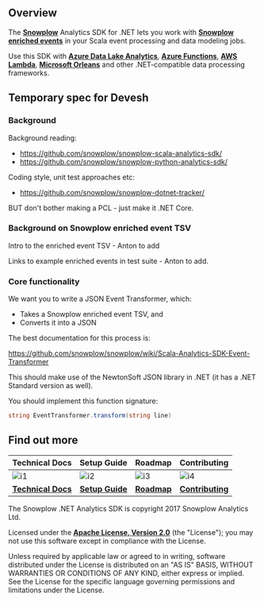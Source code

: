 ## Overview

The **[Snowplow][snowplow]** Analytics SDK for .NET lets you work with **[Snowplow enriched events][enriched-events]** in your Scala event processing and data modeling jobs.

Use this SDK with **[Azure Data Lake Analytics][adla]**, **[Azure Functions][af]**, **[AWS Lambda][lambda]**, **[Microsoft Orleans][orleans]** and other .NET-compatible data processing frameworks.

## Temporary spec for Devesh

### Background

Background reading:

* https://github.com/snowplow/snowplow-scala-analytics-sdk/
* https://github.com/snowplow/snowplow-python-analytics-sdk/

Coding style, unit test approaches etc:

* https://github.com/snowplow/snowplow-dotnet-tracker/

BUT don't bother making a PCL - just make it .NET Core.

### Background on Snowplow enriched event TSV

Intro to the enriched event TSV - Anton to add

Links to example enriched events in test suite - Anton to add.

### Core functionality

We want you to write a JSON Event Transformer, which:

* Takes a Snowplow enriched event TSV, and
* Converts it into a JSON 

The best documentation for this process is:

https://github.com/snowplow/snowplow/wiki/Scala-Analytics-SDK-Event-Transformer

This should make use of the NewtonSoft JSON library in .NET (it has a .NET Standard version as well).

You should implement this function signature:

```c#
string EventTransformer.transform(string line)
```

## Find out more

| Technical Docs                  | Setup Guide               | Roadmap                 | Contributing                      |
|---------------------------------|---------------------------|-------------------------|-----------------------------------|
| ![i1][techdocs-image]           | ![i2][setup-image]       | ![i3][roadmap-image]   | ![i4][contributing-image]        |
| **[Technical Docs][techdocs]** | **[Setup Guide][setup]** | **[Roadmap][roadmap]** | **[Contributing][contributing]** |## Copyright and license

The Snowplow .NET Analytics SDK is copyright 2017 Snowplow Analytics Ltd.

Licensed under the **[Apache License, Version 2.0][license]** (the "License");
you may not use this software except in compliance with the License.

Unless required by applicable law or agreed to in writing, software
distributed under the License is distributed on an "AS IS" BASIS,
WITHOUT WARRANTIES OR CONDITIONS OF ANY KIND, either express or implied.
See the License for the specific language governing permissions and
limitations under the License.

[travis-image]: https://travis-ci.org/snowplow/snowplow-dotnet-analytics-sdk.png?branch=master
[travis]: http://travis-ci.org/snowplow/snowplow-dotnet-analytics-sdk

[license-image]: http://img.shields.io/badge/license-Apache--2-blue.svg?style=flat
[license]: http://www.apache.org/licenses/LICENSE-2.0

[release-image]: http://img.shields.io/badge/release-0.1.0-blue.svg?style=flat
[releases]: https://github.com/snowplow/snowplow-dotnet-analytics-sdk/releases

[techdocs-image]: https://d3i6fms1cm1j0i.cloudfront.net/github/images/techdocs.png
[setup-image]: https://d3i6fms1cm1j0i.cloudfront.net/github/images/setup.png
[roadmap-image]: https://d3i6fms1cm1j0i.cloudfront.net/github/images/roadmap.png
[contributing-image]: https://d3i6fms1cm1j0i.cloudfront.net/github/images/contributing.png

[setup]: https://github.com/snowplow/snowplow/wiki/.NET-Analytics-SDK-setup
[techdocs]: https://github.com/snowplow/snowplow/wiki/.NET-Analytics-SDK
[roadmap]: https://github.com/snowplow/snowplow/wiki/.NET-Tracker-Roadmap
[contributing]: https://github.com/snowplow/snowplow/wiki/.NET-Tracker-Contributing

[snowplow]: http://snowplowanalytics.com
[enriched-events]: https://github.com/snowplow/snowplow/wiki/canonical-event-model
[event-data-modeling]: http://snowplowanalytics.com/blog/2016/03/16/introduction-to-event-data-modeling/

[adla]: https://azure.microsoft.com/en-gb/services/data-lake-analytics/
[af]: https://azure.microsoft.com/en-gb/services/functions/
[lambda]: https://aws.amazon.com/lambda/
[orleans]: https://dotnet.github.io/orleans/
